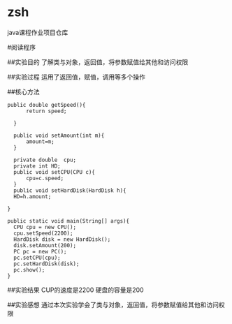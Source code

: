 # zsh
java课程作业项目仓库

#阅读程序

##实验目的
了解类与对象，返回值，将参数赋值给其他和访问权限

##实验过程
运用了返回值，赋值，调用等多个操作

##核心方法
  ```
  public double getSpeed(){
		return speed;
		
	}
  ```
  ```
  	public void setAmount(int m){
		amount=m;
	}
  ```
  ```
  	private double  cpu;
	private int HD;
	public void setCPU(CPU c){
		cpu=c.speed;
	}
	public void setHardDisk(HardDisk h){
	HD=h.amount;

}
  ```
  ```
  public static void main(String[] args){
	CPU cpu = new CPU();
	cpu.setSpeed(2200);
	HardDisk disk = new HardDisk();
	disk.setAmount(200);
	PC pc = new PC();
	pc.setCPU(cpu);
	pc.setHardDisk(disk);
	pc.show();
}
  ```
##实验结果
CUP的速度是2200
硬盘的容量是200


##实验感想
通过本次实验学会了类与对象，返回值，将参数赋值给其他和访问权限
